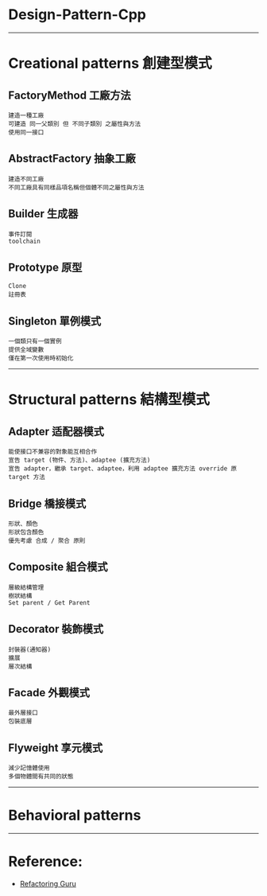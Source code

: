 # Design-Pattern-Cpp

---

# Creational patterns 創建型模式

## FactoryMethod 工廠方法
    建造一種工廠
    可建造 同一父類別 但 不同子類別 之屬性與方法
    使用同一接口

## AbstractFactory 抽象工廠
    建造不同工廠
    不同工廠具有同樣品項名稱但個體不同之屬性與方法

## Builder 生成器
    事件訂閱
    toolchain

## Prototype 原型
    Clone
    註冊表

## Singleton 單例模式
    一個類只有一個實例
    提供全域變數
    僅在第一次使用時初始化

---

# Structural patterns 結構型模式

## Adapter 适配器模式
    能使接口不兼容的對象能互相合作
    宣告 target (物件、方法)、adaptee (擴充方法)
    宣告 adapter，繼承 target、adaptee，利用 adaptee 擴充方法 override 原 target 方法

## Bridge 橋接模式
	形狀、顏色
    形狀包含顏色
	優先考慮 合成 / 聚合 原則

## Composite 組合模式
    層級結構管理
    樹狀結構
    Set parent / Get Parent

## Decorator 裝飾模式
    封裝器(通知器)
    擴展
    層次結構
	
## Facade 外觀模式
    最外層接口
    包裝底層

## Flyweight 享元模式
    減少記憶體使用
    多個物體間有共同的狀態

---

# Behavioral patterns

---
# Reference:

- [Refactoring Guru]

[Refactoring Guru]: https://refactoring.guru/
